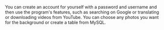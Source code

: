 You can create an account for yourself with a password and username and then use the program's features, such as searching on Google or translating or downloading videos from YouTube.
You can choose any photos you want for the background or create a table from MySQL.
